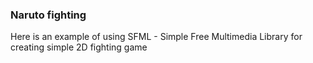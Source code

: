 ### Naruto fighting

Here is an example of using SFML - Simple Free Multimedia Library for creating simple 2D fighting game
